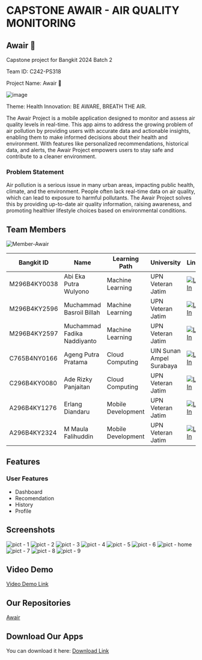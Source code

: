 # CAPSTONE AWAIR - AIR QUALITY MONITORING
## Awair 🥦
Capstone project for Bangkit 2024 Batch 2

Team ID: C242-PS318

Project Name: Awair 🥦

![image](https://github.com/user-attachments/assets/4b35bf89-5b83-4732-9ba3-d1170e89fd20)


Theme: Health Innovation: BE AWARE, BREATH THE AIR.

The Awair Project is a mobile application designed to monitor and assess air quality levels in real-time. This app aims to address the growing problem of air pollution by providing users with accurate data and actionable insights, enabling them to make informed decisions about their health and environment. With features like personalized recommendations, historical data, and alerts, the Awair Project empowers users to stay safe and contribute to a cleaner environment.

### Problem Statement

Air pollution is a serious issue in many urban areas, impacting public health, climate, and the environment. People often lack real-time data on air quality, which can lead to exposure to harmful pollutants. The Awair Project solves this by providing up-to-date air quality information, raising awareness, and promoting healthier lifestyle choices based on environmental conditions.

## Team Members
![Member-Awair](https://github.com/user-attachments/assets/08975600-92a2-49b1-946c-3d9350e12eea)

| Bangkit ID      | Name                           | Learning Path     | University                     | LinkedIn                                                                                                                                      |
|-----------------|--------------------------------|-------------------|--------------------------------|-----------------------------------------------------------------------------------------------------------------------------------------------|
| M296B4KY0038    | Abi Eka Putra Wulyono          | Machine Learning  | UPN Veteran Jatim              | [![LinkedIn](https://img.shields.io/badge/LinkedIn-0077B5?style=for-the-badge&logo=linkedin&logoColor=white)](https://www.linkedin.com/in/abiekaputrawulyono) |
| M296B4KY2596    | Muchammad Basroil Billah       | Machine Learning  | UPN Veteran Jatim              | [![LinkedIn](https://img.shields.io/badge/LinkedIn-0077B5?style=for-the-badge&logo=linkedin&logoColor=white)](https://www.linkedin.com/in/muchammad-basroil-billah/) |
| M296B4KY2597    | Muchammad Fadika Naddiyanto    | Machine Learning  | UPN Veteran Jatim              | [![LinkedIn](https://img.shields.io/badge/LinkedIn-0077B5?style=for-the-badge&logo=linkedin&logoColor=white)](https://www.linkedin.com/in/muchammad-fadika/) |
| C765B4NY0166    | Ageng Putra Pratama            | Cloud Computing   | UIN Sunan Ampel Surabaya      | [![LinkedIn](https://img.shields.io/badge/LinkedIn-0077B5?style=for-the-badge&logo=linkedin&logoColor=white)](https://www.linkedin.com/in/agengputrapratama/) |
| C296B4KY0080    | Ade Rizky Panjaitan            | Cloud Computing   | UPN Veteran Jatim              | [![LinkedIn](https://img.shields.io/badge/LinkedIn-0077B5?style=for-the-badge&logo=linkedin&logoColor=white)](https://www.linkedin.com/in/aderizkypanjaitan/) |
| A296B4KY1276    | Erlang Diandaru                | Mobile Development| UPN Veteran Jatim              | [![LinkedIn](https://img.shields.io/badge/LinkedIn-0077B5?style=for-the-badge&logo=linkedin&logoColor=white)](https://www.linkedin.com/in/erlangdiandaru) |
| A296B4KY2324    | M Maula Falihuddin             | Mobile Development| UPN Veteran Jatim              | [![LinkedIn](https://img.shields.io/badge/LinkedIn-0077B5?style=for-the-badge&logo=linkedin&logoColor=white)](https://www.linkedin.com/in/maulafalihuddin) |


## Features
### User Features
- Dashboard
- Recomendation
- History
- Profile


## Screenshots
![pict - 1]((https://github.com/user-attachments/assets/9b7b430a-d3a9-4f7e-81fa-77382ac0326f))
![pict - 2](https://github.com/user-attachments/assets/d38bd038-7cb0-47e0-86ef-fe4d710f46b0)
![pict - 3](https://github.com/user-attachments/assets/2b26f1aa-eeb1-4062-87c4-1aec9f3b13d7)
![pict - 4](https://github.com/user-attachments/assets/bcb6e0e7-9d96-405b-8311-20358613a223)
![pict - 5](https://github.com/user-attachments/assets/8cb9cb68-57df-4eb0-b325-ae12726e7563)
![pict - 6](https://github.com/user-attachments/assets/da82e486-48ca-4867-b905-75009d5b0efd)
![pict - home](https://github.com/user-attachments/assets/62ac86aa-1813-456b-ae61-1006c0fad161)
![pict - 7](https://github.com/user-attachments/assets/8a7fb3c7-aacc-4dd9-b0a7-ba657f398a2d)
![pict - 8](https://github.com/user-attachments/assets/af05f043-6cfe-4455-867c-23160d6b94be)
![pict - 9](https://github.com/user-attachments/assets/496b5d7e-8317-493c-8fb8-4944c7358293)

## Video Demo
[Video Demo Link](https://youtu.be/JkaVxKGu9t8?si=X665TrayDPOlvRjK)

## Our Repositories
[Awair](https://github.com/MuchBasroil/capstone-project-awair)

## Download Our Apps
You can download it here: [Download Link](https://storage.googleapis.com/bungkit-awairs/Awair.apk)
